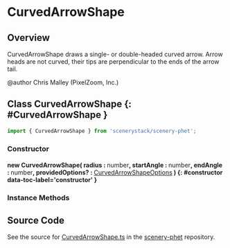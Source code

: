 # CurvedArrowShape

## Overview

CurvedArrowShape draws a single- or double-headed curved arrow.
Arrow heads are not curved, their tips are perpendicular to the ends of the arrow tail.

@author Chris Malley (PixelZoom, Inc.)

## Class CurvedArrowShape {: #CurvedArrowShape }


```js
import { CurvedArrowShape } from 'scenerystack/scenery-phet';
```
### Constructor

#### new CurvedArrowShape( radius : <span style="font-weight: 400;"><span style="color: hsla(calc(var(--md-hue) + 180deg),80%,40%,1);">number</span></span>, startAngle : <span style="font-weight: 400;"><span style="color: hsla(calc(var(--md-hue) + 180deg),80%,40%,1);">number</span></span>, endAngle : <span style="font-weight: 400;"><span style="color: hsla(calc(var(--md-hue) + 180deg),80%,40%,1);">number</span></span>, providedOptions? : <span style="font-weight: 400;">[CurvedArrowShapeOptions](../scenery-phet/CurvedArrowShape.md#CurvedArrowShapeOptions)</span> ) {: #constructor data-toc-label='constructor' }

### Instance Methods





## Source Code

See the source for [CurvedArrowShape.ts](https://github.com/phetsims/scenery-phet/blob/main/js/CurvedArrowShape.ts) in the [scenery-phet](https://github.com/phetsims/scenery-phet) repository.
